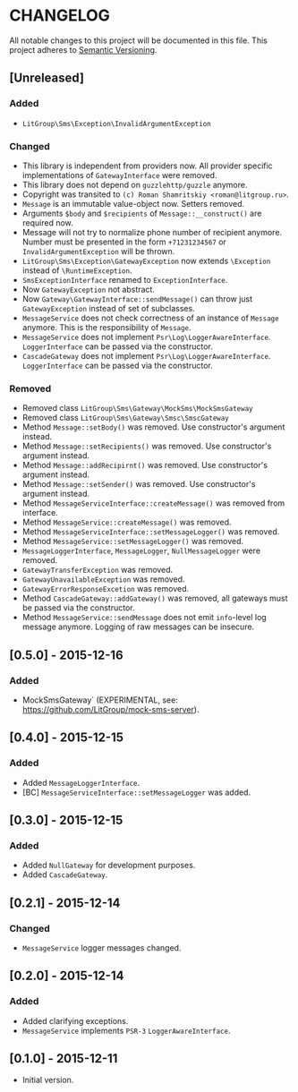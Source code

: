 # CHANGELOG

All notable changes to this project will be documented in this file.
This project adheres to [Semantic Versioning](http://semver.org/).

## [Unreleased]
### Added
- `LitGroup\Sms\Exception\InvalidArgumentException`

### Changed
- This library is independent from providers now. All provider specific
  implementations of `GatewayInterface` were removed.
- This library does not depend on `guzzlehttp/guzzle` anymore.
- Copyright was transited to `(c) Roman Shamritskiy <roman@litgroup.ru>`.
- `Message` is an immutable value-object now. Setters removed.
- Arguments `$body` and `$recipients` of `Message::__construct()` are required now.
- Message will not try to normalize phone number of recipient anymore.
  Number must be presented in the form `+71231234567` or `InvalidArgumentException`
  will be thrown.
- `LitGroup\Sms\Exception\GatewayException` now extends `\Exception` instead of `\RuntimeException`.
- `SmsExceptionInterface` renamed to `ExceptionInterface`.
- Now `GatewayException` not abstract.
- Now `Gateway\GatewayInterface::sendMessage()` can throw just `GatewayException` instead of set of subclasses.
- `MessageService` does not check correctness of an instance of `Message` anymore.
  This is the responsibility of `Message`.
- `MessageService` does not implement `Psr\Log\LoggerAwareInterface`.
  `LoggerInterface` can be passed via the constructor.
- `CascadeGateway` does not implement `Psr\Log\LoggerAwareInterface`.
  `LoggerInterface` can be passed via the constructor.

### Removed
- Removed class `LitGroup\Sms\Gateway\MockSms\MockSmsGateway`
- Removed class `LitGroup\Sms\Gateway\Smsc\SmscGateway`
- Method `Message::setBody()` was removed. Use constructor's argument instead.
- Method `Message::setRecipients()` was removed. Use constructor's argument instead.
- Method `Message::addRecipirnt()` was removed. Use constructor's argument instead.
- Method `Message::setSender()` was removed. Use constructor's argument instead.
- Method `MessageServiceInterface::createMessage()` was removed from interface.
- Method `MessageService::createMessage()` was removed.
- Method `MessageServiceInterface::setMessageLogger()` was removed.
- Method `MessageService::setMessageLogger()` was removed.
- `MessageLoggerInterface`, `MessageLogger`, `NullMessageLogger` were removed.
- `GatewayTransferException` was removed.
- `GatewayUnavailableException` was removed.
- `GatewayErrorResponseExcetion` was removed.
- Method `CascadeGateway::addGateway()` was removed, all gateways must be passed
  via the constructor.
- Method `MessageService::sendMessage` does not emit `info`-level log message anymore.
  Logging of raw messages can be insecure.


## [0.5.0] - 2015-12-16
### Added
- MockSmsGateway` (EXPERIMENTAL, see: https://github.com/LitGroup/mock-sms-server).


## [0.4.0] - 2015-12-15
### Added
- Added `MessageLoggerInterface`.
- [BC] `MessageServiceInterface::setMessageLogger` was added.

## [0.3.0] - 2015-12-15
### Added
- Added `NullGateway` for development purposes.
- Added `CascadeGateway`.


## [0.2.1] - 2015-12-14
### Changed
- `MessageService` logger messages changed.


## [0.2.0] - 2015-12-14
### Added
- Added clarifying exceptions.
- `MessageService` implements `PSR-3` `LoggerAwareInterface`.


## [0.1.0] - 2015-12-11
- Initial version.